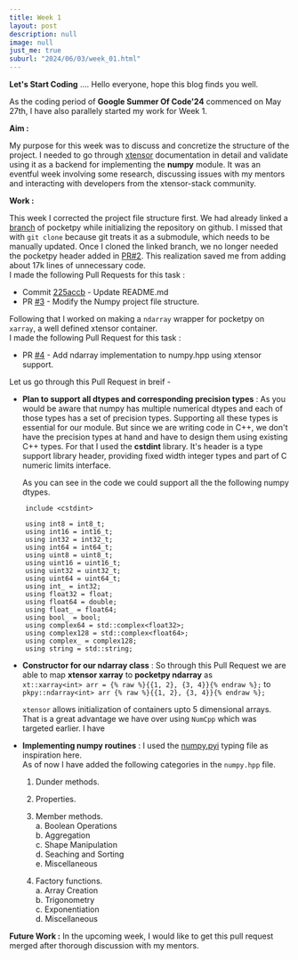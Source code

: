 ```yaml
---
title: Week 1
layout: post
description: null
image: null
just_me: true
suburl: "2024/06/03/week_01.html"
---
```

**Let's Start Coding**
.... Hello everyone, hope this blog finds you well.

As the coding period of **Google Summer Of Code'24** commenced on May 27th, I have also parallely started my work for Week 1.

**Aim :**

My purpose for this week was to discuss and concretize the structure of the project. I needed to go through [xtensor](https://xtensor.readthedocs.io/en/latest/) documentation in detail and validate using it as a backend for implementing the **numpy** module. It was an eventful week involving some research, discussing issues with my mentors and interacting with developers from the xtensor-stack community.

**Work :**

This week I corrected the project file structure first. We had already linked a [branch](https://github.com/pocketpy/pocketpy/tree/9bb19f4c9cf19159a9486281d20a55f25362d1d2) of pocketpy while initializing the repository on github. I missed that with `git clone` because git treats it as a submodule, which needs to be manually updated. Once I cloned the linked branch, we no longer needed the pocketpy header added in [PR#2](https://github.com/pocketpy/gsoc-2024-dev/pull/2). This realization saved me from adding about 17k lines of unnecessary code. \
I made the following Pull Requests for this task :
- Commit [225accb](https://github.com/pocketpy/gsoc-2024-dev/commit/225accb510656633584e167fd83ccff27460ffb9) -  Update README.md
- PR [#3](https://github.com/pocketpy/gsoc-2024-dev/pull/3) - Modify the Numpy project file structure.

Following that I worked on making a `ndarray` wrapper for pocketpy on `xarray`, a well defined xtensor container. \
I made the following Pull Request for this task :
- PR [#4](https://github.com/pocketpy/gsoc-2024-dev/pull/4) - Add ndarray implementation to numpy.hpp using xtensor support.

Let us go through this Pull Request in breif - 

- **Plan to support all dtypes and corresponding precision types** : As you would be aware that numpy has multiple numerical dtypes and each of those types has a set of precision types. Supporting all these types is essential for our module. But since we are writing code in C++, we don't have the precision types at hand and have to design them using existing C++ types. For that I used the **cstdint** library. It's header is a type support library header, providing fixed width integer types and part of C numeric limits interface.

  As you can see in the code we could support all the the following numpy dtypes.
```
    include <cstdint>

    using int8 = int8_t;
    using int16 = int16_t;
    using int32 = int32_t;
    using int64 = int64_t;
    using uint8 = uint8_t;
    using uint16 = uint16_t;
    using uint32 = uint32_t;
    using uint64 = uint64_t;
    using int_ = int32;
    using float32 = float;
    using float64 = double;
    using float_ = float64;
    using bool_ = bool;
    using complex64 = std::complex<float32>;
    using complex128 = std::complex<float64>;
    using complex_ = complex128;
    using string = std::string;
```
- **Constructor for our ndarray class** : So through this Pull Request we are able to map **xtensor xarray** to **pocketpy ndarray** as \
  `xt::xarray<int> arr = {% raw %}{{1, 2}, {3, 4}}{% endraw %};` to `pkpy::ndarray<int> arr {% raw %}{{1, 2}, {3, 4}}{% endraw %};`

  `xtensor` allows initialization of containers upto 5 dimensional arrays. That is a great advantage we have over using `NumCpp` which was targeted earlier. I have 
- **Implementing numpy routines** : I used the [numpy.pyi](https://github.com/pocketpy/gsoc-2024-dev/blob/main/numpy/numpy.pyi) typing file as inspiration here.\
  As of now I have added the following categories in the `numpy.hpp` file.
  1. Dunder methods.
  2. Properties. 
  3. Member methods. \
     a. Boolean Operations \
     b. Aggregation \
     c. Shape Manipulation \
     d. Seaching and Sorting \
     e. Miscellaneous 
     
  4. Factory functions. \
     a. Array Creation \
     b. Trigonometry \
     c. Exponentiation \
     d. Miscellaneous

**Future Work :**
In the upcoming week, I would like to get this pull request merged after thorough discussion with my mentors.
